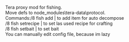 Tera proxy mod for fishing.<br>
Move defs to node_modules\tera-data\protocol.<br>
Commands:/8 fish add <link> | to add item for auto decompose<br>
/8 fish setrecipe | to set las used recipe for crafting<br>
/8 fish setbait <link> | to set bait <br>
You can manually edit config file, because im lazy<br>